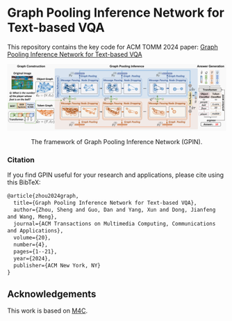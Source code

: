 # Graph Pooling Inference Network for Text-based VQA

This repository contains the key code for ACM TOMM 2024 paper: [Graph Pooling Inference Network for Text-based VQA](https://dl.acm.org/doi/10.1145/3634918)


![image](https://github.com/zhousheng97/GPIN/blob/main/GPIN.png)
<p align="center">The framework of Graph Pooling Inference Network (GPIN).</p>


### Citation
If you find GPIN useful for your research and applications, please cite using this BibTeX:
```
@article{zhou2024graph,
  title={Graph Pooling Inference Network for Text-based VQA},
  author={Zhou, Sheng and Guo, Dan and Yang, Xun and Dong, Jianfeng and Wang, Meng},
  journal={ACM Transactions on Multimedia Computing, Communications and Applications},
  volume={20},
  number={4},
  pages={1--21},
  year={2024},
  publisher={ACM New York, NY}
}
```
## Acknowledgements
This work is based on [M4C](https://github.com/facebookresearch/mmf/tree/project/m4c).
